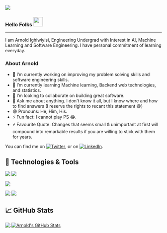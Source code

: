 ![](https://komarev.com/ghpvc/?username=rexsimiloluwah&color=green)
### Hello Folks <img src="https://raw.githubusercontent.com/MartinHeinz/MartinHeinz/master/wave.gif" width="30px">
<hr></hr>
I am Arnold Ighiwiyisi, Engineering Undergrad with Interest in AI, Machine Learning and Software Engineering. I have personal commitment of learning everyday.

### About Arnold
- 🔭 I’m currently working on improving my problem solving skills and software engineering skills.
- 🌱 I’m currently learning Machine learning, Backend web technologies, and statistics.
- 👯 I’m looking to collaborate on building great software.
- 💬 Ask me about anything. I don't know it all, but I know where and how to find answers (I reserve the rights to recant this statement 😄)
- 😄 Pronouns: He, Him, His.
- ⚡ Fun fact: I cannot play PS 😂.
- ⚡ Favourite Quote: Changes that seems small & unimportant at first will compound into remarkable results if you are willing to stick with them for years.

You can find me on [![Twitter][1.2]][1],  or on [![LinkedIn][3.2]][3].

## 🔧 Technologies & Tools
![](https://img.shields.io/badge/Code-Python-informational?style=flat&logo=python&logoColor=white&color=2bbc8a)
![](https://img.shields.io/badge/Code-JavaScript-informational?style=flat&logo=javascript&logoColor=white&color=2bbc8a)
<!-- ![](https://img.shields.io/badge/Code-PostgreSQL-informational?style=flat&logo=postgresql&logoColor=white&color=2bbc8a) -->
![](https://img.shields.io/badge/Code-Tensorflow-informational?style=flat&logo=tensorflow&logoColor=white&color=2bbc8a)
<!-- ![](https://img.shields.io/badge/Code-React-informational?style=flat&logo=react&logoColor=white&color=2bbc8a) -->
![](https://img.shields.io/badge/Code-SQL-informational?style=flat&logo=sql&logoColor=white&color=2bbc8a)
![](https://img.shields.io/badge/Code-Flask-informational?style=flat&logo=flask&logoColor=white&color=2bbc8a)

## &#x1f4c8; GitHub Stats

<a href="https://github.com/Arnold-git/Arnold-git">
  <img align="center" src="https://github-readme-stats.vercel.app/api/top-langs/?Arnold-git&hide=jupyter notebook,html,css&title_color=ffffff&text_color=c9cacc&icon_color=2bbc8a&bg_color=1d1f21" />
</a>
<a href="https://github.com/Arnold-git/Arnold-git">
  <img align="center" src="https://github-readme-stats.vercel.app/api?username=Arnold-git&show_icons=true&line_height=27&count_private=true&title_color=ffffff&text_color=c9cacc&icon_color=2bbc8a&bg_color=1d1f21" alt="Arnold's GitHub Stats" />
</a> 


<!-- links to social media icons -->

<!-- icons with padding -->

[1.1]: http://i.imgur.com/tXSoThF.png (twitter icon with padding)
[2.1]: http://i.imgur.com/0o48UoR.png (github icon with padding)

<!-- icons without padding -->

[1.2]: http://i.imgur.com/wWzX9uB.png (twitter icon without padding)
[2.2]: http://i.imgur.com/9I6NRUm.png (github icon without padding)
[3.2]: https://raw.githubusercontent.com/MartinHeinz/MartinHeinz/master/linkedin-3-16.png (LinkedIn icon without padding)


<!-- links to your social media accounts -->

[1]: https://twitter.com/I_amarnold
[2]: https://github.com/Arnold-git
[3]: https://www.linkedin.com/in/arnold-ighiwiyisi-010271175/